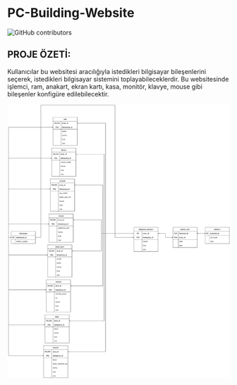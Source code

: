 # PC-Building-Website


![GitHub contributors](https://img.shields.io/github/contributors/Rekl0w/PC-Building-Website)


## PROJE ÖZETİ:

Kullanıcılar bu websitesi aracılığıyla istedikleri bilgisayar bileşenlerini seçerek,
istedikleri bilgisayar sistemini toplayabileceklerdir.
Bu websitesinde işlemci, ram, anakart, ekran kartı, kasa, monitör, klavye, mouse gibi
bileşenler konfigüre edilebilecektir.

![ERModel](https://github.com/Rekl0w/PC-Building-Website/blob/main/docs/ER_Diagram.jpg?raw=true)